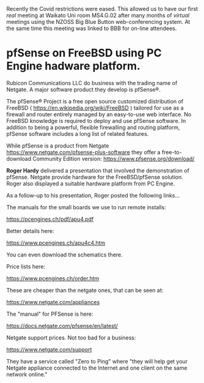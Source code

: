 Recently the Covid restrictions were eased. This allowed us to have our first *real* meeting at Waikato Uni room MS4.G.02 
after many months of *virtual* meetings using the NZOSS Big Blue Button web-conferencing system. 
At the same time this meeting was linked to BBB for on-line attendees.

# pfSense on FreeBSD using PC Engine hadware platform.

Rubicon Communications LLC do business with the trading name of Netgate. A major software product they develop is pfSense®.

The pfSense® Project is a free open source customized distribution of FreeBSD ( https://en.wikipedia.org/wiki/FreeBSD ) 
tailored for use as a firewall and router entirely managed by an easy-to-use web interface. No FreeBSD knowledge is 
required to deploy and use pfSense software. In addition to being a powerful, flexible firewalling and routing platform, 
pfSense software includes a long list of related features. 

While pfSense is a product from Netgate https://www.netgate.com/pfsense-plus-software they offer a free-to-download 
Community Edition version: https://www.pfsense.org/download/


**Roger Hardy** delivered a presentation that involved the demonstration of pfSense. Netgate provide hardware for the 
FreeBSD/pfSense solution. Roger also displayed a suitable hardware platform from PC Engine.

As a follow-up to his presentation, Roger posted the following links...

The manuals for the small boards we use to run remote installs:

https://pcengines.ch/pdf/apu4.pdf

Better details here:

https://www.pcengines.ch/apu4c4.htm

You can even download the schematics there.

Price lists here:

https://www.pcengines.ch/order.htm

These are cheaper than the netgate ones, that can be seen at:

https://www.netgate.com/appliances

The "manual" for PFSense is here:

https://docs.netgate.com/pfsense/en/latest/

Netgate support prices. Not too bad for a business:

https://www.netgate.com/support

They have a service called "Zero to Ping" where "they will help get your Netgate appliance connected to the Internet 
and one client on the same network online."


